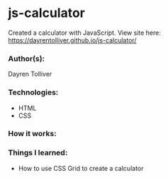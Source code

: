# js-calculator
Created a calculator with JavaScript.
View site here: https://dayrentolliver.github.io/js-calculator/

### Author(s):
Dayren Tolliver

### Technologies:
* HTML
* CSS

### How it works:

### Things I learned:
* How to use CSS Grid to create a calculator
